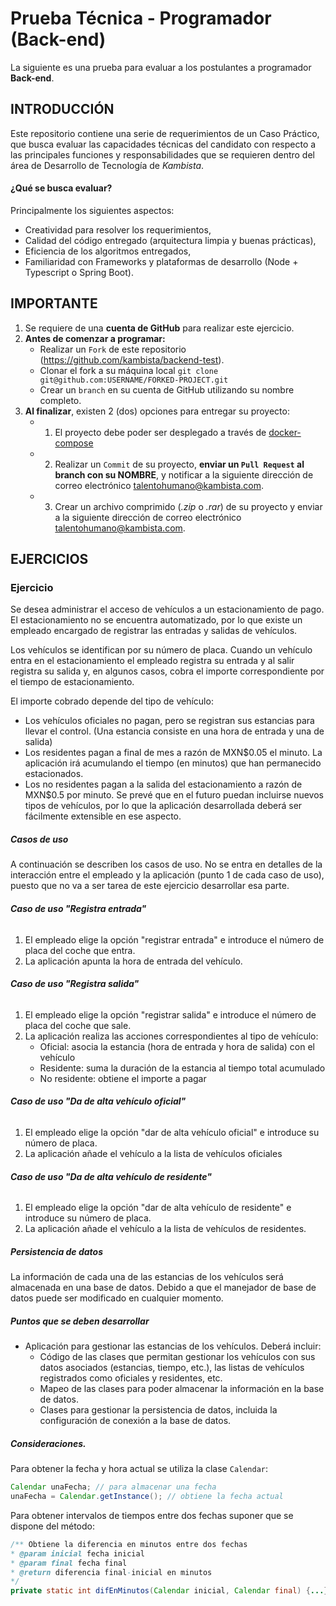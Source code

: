 # Prueba Técnica - Programador (Back-end)
La siguiente es una prueba para evaluar a los postulantes a programador **Back-end**.

## INTRODUCCIÓN
Este repositorio contiene una serie de requerimientos de un Caso Práctico, que busca evaluar las capacidades técnicas del candidato con respecto a las principales funciones y responsabilidades que se requieren dentro del área de Desarrollo de Tecnología de _Kambista_.

#### ¿Qué se busca evaluar?
Principalmente los siguientes aspectos:
* Creatividad para resolver los requerimientos,
* Calidad del código entregado (arquitectura limpia y buenas prácticas),
* Eficiencia de los algoritmos entregados,
* Familiaridad con Frameworks y plataformas de desarrollo (Node + Typescript o Spring Boot).

## IMPORTANTE
1. Se requiere de una **cuenta de GitHub** para realizar este ejercicio.
2. **Antes de comenzar a programar:**
    * Realizar un `Fork` de este repositorio (https://github.com/kambista/backend-test).
    * Clonar el fork a su máquina local  `git clone git@github.com:USERNAME/FORKED-PROJECT.git`
    * Crear un `branch` en su cuenta de GitHub utilizando su nombre completo.
3. **Al finalizar**, existen 2 (dos) opciones para entregar su proyecto:
    * 1) El proyecto debe poder ser desplegado a través de [docker-compose](https://docs.docker.com/compose/)
    * 2) Realizar un `Commit` de su proyecto, **enviar un `Pull Request` al branch con su NOMBRE**, y notificar a la siguiente dirección de correo electrónico  [talentohumano@kambista.com](mailto:talentohumano@kambista.com).
    * 3) Crear un archivo comprimido (_.zip_ o _.rar_) de su proyecto y enviar a la siguiente dirección de correo electrónico  [talentohumano@kambista.com](mailto:talentohumano@kambista.com).

## EJERCICIOS

### Ejercicio #
Se desea administrar el acceso de vehículos a un estacionamiento de pago. El estacionamiento no se encuentra automatizado, por lo que existe un empleado encargado de registrar las entradas y salidas de vehículos.

Los vehículos se identifican por su número de placa. Cuando un vehículo entra en el estacionamiento el empleado registra su entrada y al salir registra su salida y, en algunos casos, cobra el importe correspondiente por el tiempo de estacionamiento.

El importe cobrado depende del tipo de vehículo:
* Los vehículos oficiales no pagan, pero se registran sus estancias para llevar el control.
(Una estancia consiste en una hora de entrada y una de salida)
* Los residentes pagan a final de mes a razón de MXN$0.05  el minuto. La aplicación irá acumulando el tiempo (en minutos) que han permanecido estacionados.
* Los no residentes pagan a la salida del estacionamiento a razón de MXN$0.5 por minuto.
Se prevé que en el futuro puedan incluirse nuevos tipos de vehículos, por lo que la aplicación desarrollada deberá ser fácilmente extensible en ese aspecto.

##### Casos de uso

A continuación se describen los casos de uso. No se entra en detalles de la interacción entre el empleado y la aplicación (punto 1 de cada caso de uso), puesto que no va a ser tarea de este ejercicio desarrollar esa parte.

###### **Caso de uso "Registra entrada"**
1. El empleado elige la opción "registrar entrada" e introduce el número de placa del coche que entra.
2. La aplicación apunta la hora de entrada del vehículo.

###### **Caso de uso "Registra salida"**
1. El empleado elige la opción "registrar salida" e introduce el número de placa del coche que sale.
2. La aplicación realiza las acciones correspondientes al tipo de vehículo:
    * Oficial: asocia la estancia (hora de entrada y hora de salida) con el vehículo
    * Residente: suma la duración de la estancia al tiempo total acumulado
    * No residente: obtiene el importe a pagar

###### **Caso de uso "Da de alta vehículo oficial"**
1. El empleado elige la opción "dar de alta vehículo oficial" e introduce su número de placa.
2. La aplicación añade el vehículo a la lista de vehículos oficiales

###### **Caso de uso "Da de alta vehículo de residente"**
1. El empleado elige la opción "dar de alta vehículo de residente" e introduce su número de placa.
2. La aplicación añade el vehículo a la lista de vehículos de residentes.

##### Persistencia de datos
La información de cada una de las estancias de los vehículos será almacenada en una base de datos. Debido a que el manejador de base de datos puede ser modificado en cualquier momento.

##### Puntos que se deben desarrollar
* Aplicación para gestionar las estancias de los vehículos. Deberá incluir:
    * Código de las clases que permitan gestionar los vehículos con sus datos asociados (estancias, tiempo, etc.), las listas de vehículos registrados como oficiales y residentes, etc.
    * Mapeo de las clases para poder almacenar la información en la base de datos.
    * Clases para gestionar la persistencia de datos, incluida la configuración de conexión a la base de datos.

##### Consideraciones.
Para obtener la fecha y hora actual se utiliza la clase `Calendar`:
``` java
Calendar unaFecha; // para almacenar una fecha
unaFecha = Calendar.getInstance(); // obtiene la fecha actual
```
Para obtener intervalos de tiempos entre dos fechas suponer que se dispone del método:
```java
/** Obtiene la diferencia en minutos entre dos fechas
* @param inicial fecha inicial
* @param final fecha final
* @return diferencia final-inicial en minutos
*/
private static int difEnMinutos(Calendar inicial, Calendar final) {...}
```
